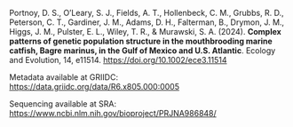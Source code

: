 Portnoy, D. S., O’Leary, S. J., Fields, A. T., Hollenbeck, C. M., Grubbs, R. D., Peterson, C. T., Gardiner, J. M., Adams, D. H., Falterman, B., Drymon, J. M., Higgs, J. M., Pulster, E. L., Wiley, T. R., & Murawski, S. A. (2024). **Complex patterns of genetic population structure in the mouthbrooding marine catfish, Bagre marinus, in the Gulf of Mexico and U.S. Atlantic**. Ecology and Evolution, 14, e11514. https://doi.org/10.1002/ece3.11514

Metadata available at GRIIDC: https://data.griidc.org/data/R6.x805.000:0005

Sequencing available at SRA: https://www.ncbi.nlm.nih.gov/bioproject/PRJNA986848/
